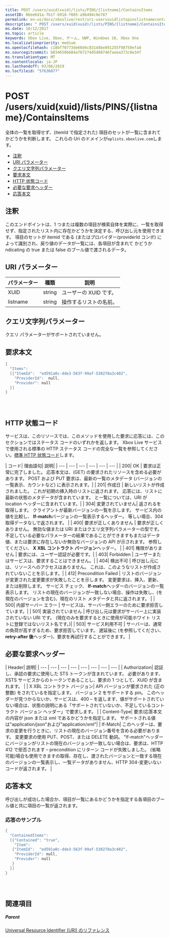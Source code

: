 ```yaml
---
title: POST /users/xuid(xuid)/lists/PINS/{listname}/ContainsItems
assetID: 86ee6d1a-fb1f-b918-f605-a9b494c0e787
permalink: en-us/docs/xboxlive/rest/uri-usersxuidlistspinslistnamecontainsitemspost.html
description: " POST /users/xuid(xuid)/lists/PINS/{listname}/ContainsItems"
ms.date: 10/12/2017
ms.topic: article
keywords: Xbox Live, Xbox, ゲーム, UWP, Windows 10, Xbox One
ms.localizationpriority: medium
ms.openlocfilehash: c18bf70773de60d4c831d4be891255f98750efa8
ms.sourcegitcommit: b034650b684a767274d5d88746faeea373c8e34f
ms.translationtype: MT
ms.contentlocale: ja-JP
ms.lasthandoff: 03/06/2019
ms.locfileid: "57636877"
---
```

# <a name="post-usersxuidxuidlistspinslistnamecontainsitems"></a>POST /users/xuid(xuid)/lists/PINS/{listname}/ContainsItems
全体の一覧を取得せず、(itemId で指定された) 項目のセットが一覧に含まれて かどうかを判断します。 これらの Uri のドメインが`eplists.xboxlive.com`します。
 
  * [注釈](#ID4EV)
  * [URI パラメーター](#ID4EAB)
  * [クエリ文字列パラメーター](#ID4EJC)
  * [要求本文](#ID4EUC)
  * [HTTP 状態コード](#ID4E6C)
  * [必要な要求ヘッダー](#ID4EVAAC)
  * [応答本文](#ID4ELCAC)
 
<a id="ID4EV"></a>

 
## <a name="remarks"></a>注釈 
 
このエンドポイントは、1 つまたは複数の項目が検索自体を実際に、一覧を取得せず、指定されたリスト内に存在かどうかを決定する、呼び出し元を使用できます。 項目のセットが itemid である (またはプロバイダー/providerId コンボ) によって識別され、戻り値のデータが一覧には、各項目が含まれて かどうか ndicating の true または false のブール値で渡されるデータ。 
  
<a id="ID4EAB"></a>

 
## <a name="uri-parameters"></a>URI パラメーター 
 
| パラメーター| 種類| 説明| 
| --- | --- | --- | 
| XUID| string| ユーザーの XUID です。| 
| listname| string| 操作するリストの名前。| 
  
<a id="ID4EJC"></a>

 
## <a name="query-string-parameters"></a>クエリ文字列パラメーター 
 
クエリ パラメーターがサポートされていません。
  
<a id="ID4EUC"></a>

 
## <a name="request-body"></a>要求本文 
 

```cpp
{
  "Items":
  [{"ItemId":  "ed591a0c-dde3-563f-99af-530278a3c402",
    "ProviderId":  null,
    "Provider": null
  }]
}


    
```

  
<a id="ID4E6C"></a>

 
## <a name="http-status-codes"></a>HTTP 状態コード 
 
サービスは、このリソースでは、このメソッドを使用した要求に応答には、このセクションではステータス コードのいずれかを返します。 Xbox Live サービスで使用される標準の HTTP ステータス コードの完全な一覧を参照してください。[標準 HTTP 状態コード](../../additional/httpstatuscodes.md)します。
 
| コード| 理由語句| 説明| 
| --- | --- | --- | --- | --- | --- | 
| 200| OK | 要求は正常に完了しました。 応答本文は、(GET) の要求されたリソースを含める必要があります。 POST および PUT 要求は、最新の一覧のメタデータ (バージョンの一覧表示、カウントなど) に表示されます。| 
| 201| 作成日 | 新しいリストが作成されました。 これが初期の挿入時のリストに返されます。 応答には、リストに最新の状態のメタデータが含まれています。 と一覧については、URI が location ヘッダーに含まれています。| 
| 304| 変更されていません| 返されるを取得します。 クライアントが最新バージョンの一覧を示します。 サービス内の値を比較し、 <b>If-match</b>バージョンの一覧表示するヘッダー。 等しい場合、304 取得データなしで返されます。 | 
| 400| 要求が正しくありません | 要求が正しくありません。 無効な値または URI またはクエリ文字列パラメーターの型です。 不足している必要なパラメーターの結果であることができますもまたはデータ値、または要求に存在しないか無効なバージョンの API が示されます。 参照してください、 <b>X XBL コントラクト バージョン</b>ヘッダー。 | 
| 401| 権限がありません | 要求には、ユーザー認証が必要です。| 
| 403| Forbidden | ユーザーまたはサービスは、要求することはできません。| 
| 404| 検出不可 | 呼び出し元には、リソースへのアクセスはありません。 これは、このようなリストが作成されていないことを示します。| 
| 412| Precondition Failed | リストのバージョンが変更された変更要求が失敗したことを示します。 変更要求は、挿入、更新、または削除します。 サービス チェック、 <b>If-match</b>ヘッダーのバージョンの一覧表示します。 リストの現在のバージョンが一致しない場合、操作は失敗し、(を現在のバージョンを含む)、現在のリスト メタデータと共に返されます。 | 
| 500| 内部サーバー エラー | サービスは、サーバー側エラーのために要求拒否しています。| 
| 501| 実装されていません | 呼び出し元は要求がサーバー上に実装されていない URI です。 (現在のみを要求するときに使用が可能ホワイト リストに登録ではないリスト名です。)| 
| 503| サービス利用不可 | サーバーは、通常の負荷が高すぎるため、要求拒否しています。 遅延後に (を参照してください、 <b>retry-after 後</b>ヘッダー)、要求を再試行することができます。 | 
  
<a id="ID4EVAAC"></a>

 
## <a name="required-request-headers"></a>必要な要求ヘッダー
 
| Header| 説明| 
| --- | --- | --- | --- | --- | --- | --- | --- | 
| Authorization| 認証し、承認の要求に使用した STS トークンが含まれています。 必要があります、XSTS サービスからのトークンであることし、要求の 1 つとして、XUID が含まれます。 | 
| X XBL コントラクト バージョン| API バージョンが要求された (正の整数) をされているを指定します。 バージョン 2 をサポートする pin。 このヘッダーが見つからないか、サービスは、400 – を返します、値がサポートされていない場合は、状態の説明にある「サポートされていないか、不足しているコントラクト バージョン ヘッダー」で要求します。 | 
| Content-Type| 要求/応答本文の内容が json または xml であるかどうかを指定します。 サポートされる値は"application/json"および"application/xml"| 
| If-Match| このヘッダーは、要求の変更を行うときに、リストの現在のバージョン番号を含める必要があります。 変更要求の使用 PUT、POST、または DELETE 動詞。 "If-match"ヘッダーにバージョンがリストの現在のバージョンが一致しない場合は、要求は、HTTP 412 で拒否されます – precondition にリターン コードが失敗しました。 (省略可能)場合も使用できますの取得、存在し、渡されたバージョンと一致する現在のバージョンの一覧表示し、一覧データがありません、HTTP 304-変更いないコードが返されます。 | 
  
<a id="ID4ELCAC"></a>

 
## <a name="response-body"></a>応答本文 
 
呼び出しが成功した場合か、項目が一覧にあるかどうかを指定する各項目のブール値と共に項目の一覧が返されます。 
 
<a id="ID4EVCAC"></a>

 
### <a name="sample-response"></a>応答のサンプル 
 

```cpp
{
  "ContainedItems":
  [{"Contained": "true",
    "Item":
   {"ItemId":  "ed591a0c-dde3-563f-99af-530278a3c402",
    "ProviderId": null,
    "Provider": null
   }
  }]
}


      
```

   
<a id="ID4EBDAC"></a>

 
## <a name="see-also"></a>関連項目
 
<a id="ID4EDDAC"></a>

 
##### <a name="parent"></a>Parent 

[Universal Resource Identifier (URI) のリファレンス](../atoc-xboxlivews-reference-uris.md)

   